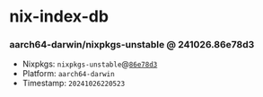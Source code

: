# nix-index-db
### aarch64-darwin/nixpkgs-unstable @ 241026.86e78d3
- Nixpkgs: `nixpkgs-unstable`@[`86e78d3`](https://github.com/NixOS/nixpkgs/commit/86e78d3d2084ff87688da662cf78c2af085d8e73)
- Platform: `aarch64-darwin`
- Timestamp: `20241026220523`
